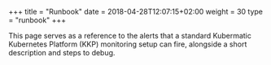 +++
title = "Runbook"
date = 2018-04-28T12:07:15+02:00
weight = 30
type = "runbook"
+++

This page serves as a reference to the alerts that a standard Kubermatic Kubernetes Platform (KKP) monitoring setup can fire, alongside a short description and steps to debug.
